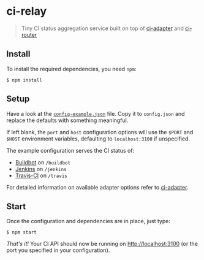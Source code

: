 # ci-relay

> Tiny CI status aggregation service built on top of [ci-adapter][] and [ci-router][]

## Install

To install the required dependencies, you need `npm`:

```console
$ npm install
```

## Setup

Have a look at the [`config-example.json`](config-example.json) file. Copy it
to `config.json` and replace the defaults with something meaningful.

If left blank, the `port` and `host` configuration options will use the
`$PORT` and `$HOST` environment variables, defaulting to `localhost:3100`
if unspecified.

The example configuration serves the CI status of:

- [Buildbot](http://buildbot.buildbot.net) on `/buildbot`
- [Jenkins](https://ci.jenkins-ci.org) on `/jenkins`
- [Travis-CI](https://travis-ci.org/travis-ci) on `/travis`

For detailed information on available adapter options refer to [ci-adapter][].


## Start

Once the configuration and dependencies are in place, just type:

```console
$ npm start
```

_That's it!_  Your CI API should now be running on [http://localhost:3100](http://localhost:3100) (or the port
you specified in your configuration).

[ci-adapter]: https://github.com/jpommerening/ci-adapter
[ci-router]: https://github.com/jpommerening/ci-router
